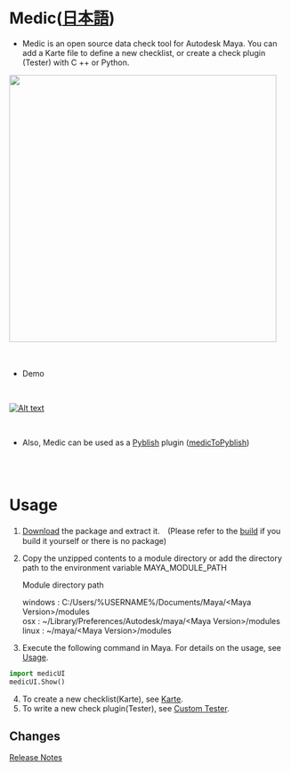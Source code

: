 # Medic([日本語](https://github.com/sol-ansano-kim/medic/blob/master/README_ja.md))

* Medic is an open source data check tool for Autodesk Maya. You can add a Karte file to define a new checklist, or create a check plugin (Tester) with C ++ or Python.


<img src="https://github.com/sol-ansano-kim/medic/wiki/images/medic.png" width="480"> 
<br><br><br>

* Demo  
<br>

[![Alt text](https://github.com/sol-ansano-kim/medic/wiki/images/medic_youtube.png)](https://youtu.be/FjWmc0GHiL8)

<br>

* Also, Medic can be used as a [Pyblish](http://pyblish.com) plugin ([medicToPyblish](https://github.com/sol-ansano-kim/medicToPyblish))

<br><br>
# Usage

1. [Download](https://github.com/sol-ansano-kim/medic/releases) the package and extract it.　(Please refer to the [build](https://github.com/sol-ansano-kim/medic/wiki#build) if you build it yourself or there is no package)
2. Copy the unzipped contents to a module directory or add the directory path to the environment variable MAYA_MODULE_PATH

   Module directory path

    windows : C:/Users/%USERNAME%/Documents/Maya/\<Maya Version\>/modules  
    osx : ~/Library/Preferences/Autodesk/maya/\<Maya Version\>/modules  
    linux : ~/maya/\<Maya Version\>/modules  

3. Execute the following command in Maya. For details on the usage, see [Usage](https://github.com/sol-ansano-kim/medic/wiki#usage).


```python
import medicUI
medicUI.Show()
```

4. To create a new checklist(Karte), see [Karte](https://github.com/sol-ansano-kim/medic/wiki#karte).
5. To write a new check plugin(Tester), see [Custom Tester](https://github.com/sol-ansano-kim/medic/wiki#custom-tester).

## Changes

[Release Notes](CHANGES.md)
